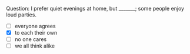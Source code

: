 Question: I prefer quiet evenings at home, but _______; some people enjoy loud parties.  
- [ ] everyone agrees  
- [x] to each their own  
- [ ] no one cares  
- [ ] we all think alike